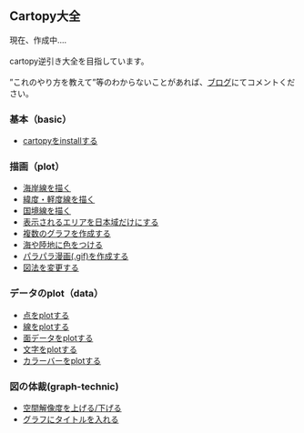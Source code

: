 ## Cartopy大全
現在、作成中....
<br>
<br>
cartopy逆引き大全を目指しています。
<br>
<br>
”これのやり方を教えて”等のわからないことがあれば、[ブログ](https://www.yuta-nakata.net)にてコメントください。


### 基本（basic）
- [cartopyをinstallする](./sample/basic/install_of_cartopy.ipynb)

### 描画（plot）
- [海岸線を描く](./sample/plot/plot_of_coastal_line.ipynb)
- [緯度・軽度線を描く](./sample/plot/plot_of_lat_lon.ipynb)
- [国境線を描く](./sample/plot/plot_of_country_line.ipynb)
- [表示されるエリアを日本域だけにする](./sample/plot/plot_of_only_japan.ipynb)
- [複数のグラフを作成する](./sample/plot/plot_of_mulit_graph.ipynb)
- [海や陸地に色をつける](./sample/plot/plot_of_color_area.ipynb)
- [パラパラ漫画(.gif)を作成する]()
- [図法を変更する]()


### データのplot（data）
- [点をplotする]()
- [線をplotする]()
- [面データをplotする]()
- [文字をplotする]()
- [カラーバーをplotする]()

### 図の体裁(graph-technic)
- [空間解像度を上げる/下げる]()
- [グラフにタイトルを入れる]()